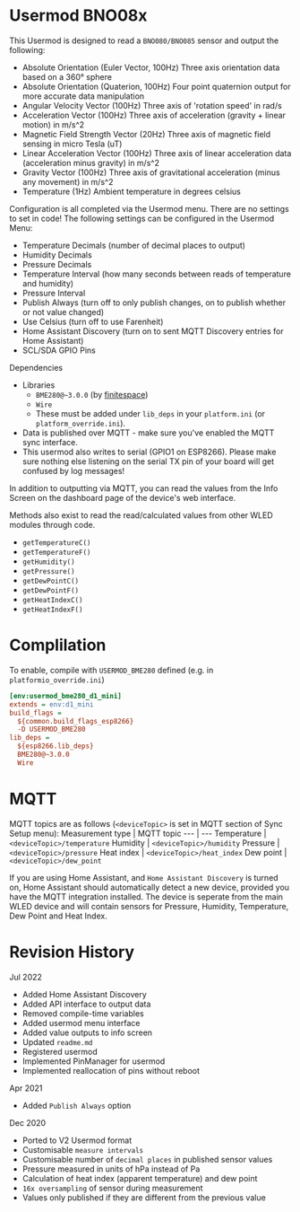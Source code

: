 # Usermod BNO08x
This Usermod is designed to read a `BNO080/BNO085` sensor and output the following:
- Absolute Orientation (Euler Vector, 100Hz)
  Three axis orientation data based on a 360° sphere
- Absolute Orientation (Quaterion, 100Hz)
  Four point quaternion output for more accurate data manipulation
- Angular Velocity Vector (100Hz)
  Three axis of 'rotation speed' in rad/s
- Acceleration Vector (100Hz)
  Three axis of acceleration (gravity + linear motion) in m/s^2
- Magnetic Field Strength Vector (20Hz)
  Three axis of magnetic field sensing in micro Tesla (uT)
- Linear Acceleration Vector (100Hz)
  Three axis of linear acceleration data (acceleration minus gravity) in m/s^2
- Gravity Vector (100Hz)
  Three axis of gravitational acceleration (minus any movement) in m/s^2
- Temperature (1Hz)
  Ambient temperature in degrees celsius


Configuration is all completed via the Usermod menu.  There are no settings to set in code!  The following settings can be configured in the Usermod Menu:
- Temperature Decimals (number of decimal places to output)
- Humidity Decimals
- Pressure Decimals
- Temperature Interval (how many seconds between reads of temperature and humidity)
- Pressure Interval
- Publish Always (turn off to only publish changes, on to publish whether or not value changed)
- Use Celsius (turn off to use Farenheit)
- Home Assistant Discovery (turn on to sent MQTT Discovery entries for Home Assistant)
- SCL/SDA GPIO Pins

Dependencies
- Libraries
  - `BME280@~3.0.0` (by [finitespace](https://github.com/finitespace/BME280))
  - `Wire`
  - These must be added under `lib_deps` in your `platform.ini` (or `platform_override.ini`).
- Data is published over MQTT - make sure you've enabled the MQTT sync interface.
- This usermod also writes to serial (GPIO1 on ESP8266). Please make sure nothing else listening on the serial TX pin of your board will get confused by log messages!

In addition to outputting via MQTT, you can read the values from the Info Screen on the dashboard page of the device's web interface.

Methods also exist to read the read/calculated values from other WLED modules through code.
- `getTemperatureC()`
- `getTemperatureF()`
- `getHumidity()`
- `getPressure()`
- `getDewPointC()`
- `getDewPointF()`
- `getHeatIndexC()`
- `getHeatIndexF()`

# Complilation

To enable, compile with `USERMOD_BME280` defined  (e.g. in `platformio_override.ini`)
```ini
[env:usermod_bme280_d1_mini]
extends = env:d1_mini
build_flags =
  ${common.build_flags_esp8266}
  -D USERMOD_BME280
lib_deps = 
  ${esp8266.lib_deps}
  BME280@~3.0.0
  Wire
```


# MQTT
MQTT topics are as follows (`<deviceTopic>` is set in MQTT section of Sync Setup menu):
Measurement type | MQTT topic
--- | ---
Temperature | `<deviceTopic>/temperature`
Humidity | `<deviceTopic>/humidity`
Pressure | `<deviceTopic>/pressure`
Heat index | `<deviceTopic>/heat_index`
Dew point | `<deviceTopic>/dew_point`

If you are using Home Assistant, and `Home Assistant Discovery` is turned on, Home Assistant should automatically detect a new device, provided you have the MQTT integration installed.  The  device is seperate from the main WLED device and will contain sensors for Pressure, Humidity, Temperature, Dew Point and Heat Index.

# Revision History
Jul 2022
- Added Home Assistant Discovery
- Added API interface to output data
- Removed compile-time variables
- Added usermod menu interface
- Added value outputs to info screen
- Updated `readme.md`
- Registered usermod
- Implemented PinManager for usermod
- Implemented reallocation of pins without reboot

Apr 2021
- Added `Publish Always` option

Dec 2020
- Ported to V2 Usermod format
- Customisable `measure intervals`
- Customisable number of `decimal places` in published sensor values
- Pressure measured in units of hPa instead of Pa
- Calculation of heat index (apparent temperature) and dew point
- `16x oversampling` of sensor during measurement
- Values only published if they are different from the previous value